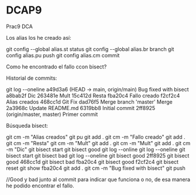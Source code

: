 # DCAP9

Prac9 DCA

Los alias los he creado así:

git config --global alias.st status
git config --global alias.br branch
git config alias.pu push
git config alias.cm commit


Como he encontrado el fallo ccon bisect?

Historial de commits:

git log --oneline
a49d3a6 (HEAD -> main, origin/main) Bug fixed with bisect
a8bab2f Dic
263481e Mult
15c412d Resta
fba20c4 Fallo creado
f2cf2c4 Alias creados
468cc1d Git Fix
dad76f5 Merge branch 'master' Merge
2a3968c Update README.md
6319bb8 Initial commit
2ff8925 (origin/master, master) Primer commit

Búsqueda bisect:

git cm -m "Alias creados"
git pu
git add .
git cm -m "Fallo creado"
git add .
git cm -m "Resta"
git cm -m "Mult"
git add .
git cm -m "Mult"
git add .
git cm -m "Dic"
git bisect start
git bisect good
git log --online
git log --oneline
git bisect start
git bisect bad
git log --oneline
git bisect good 2ff8925
git bisect good 468cc1d
git bisect bad fba20c4
git bisect good f2cf2c4
git bisect reset
git show fba20c4
git add .
git cm -m "Bug fixed with bisect"
git push

//Good y bad junto al commit para indicar que funciona o no, de esa manera he podido encontrar el fallo.

